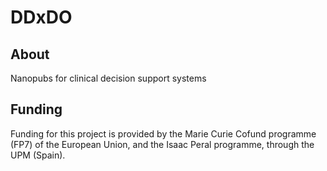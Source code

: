 DDxDO
=====

About
-----

Nanopubs for clinical decision support systems

Funding
-------

Funding for this project is provided by the Marie Curie Cofund programme (FP7) of the European Union, and the Isaac Peral programme, through the UPM (Spain).
